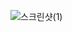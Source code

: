 ![스크린샷(1)](https://user-images.githubusercontent.com/102031039/162730000-242abf3b-ca8a-411e-a1f3-2d2a68b5ab50.png)
